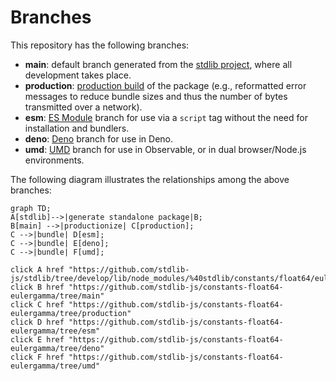 <!--

@license Apache-2.0

Copyright (c) 2022 The Stdlib Authors.

Licensed under the Apache License, Version 2.0 (the "License");
you may not use this file except in compliance with the License.
You may obtain a copy of the License at

    http://www.apache.org/licenses/LICENSE-2.0

Unless required by applicable law or agreed to in writing, software
distributed under the License is distributed on an "AS IS" BASIS,
WITHOUT WARRANTIES OR CONDITIONS OF ANY KIND, either express or implied.
See the License for the specific language governing permissions and
limitations under the License.

-->

# Branches

This repository has the following branches:

-   **main**: default branch generated from the [stdlib project][stdlib-url], where all development takes place.
-   **production**: [production build][production-url] of the package (e.g., reformatted error messages to reduce bundle sizes and thus the number of bytes transmitted over a network).
-   **esm**: [ES Module][esm-url] branch for use via a `script` tag without the need for installation and bundlers.
-   **deno**: [Deno][deno-url] branch for use in Deno.
-   **umd**: [UMD][umd-url] branch for use in Observable, or in dual browser/Node.js environments.

The following diagram illustrates the relationships among the above branches:

```mermaid
graph TD;
A[stdlib]-->|generate standalone package|B;
B[main] -->|productionize| C[production];
C -->|bundle| D[esm];
C -->|bundle| E[deno];
C -->|bundle| F[umd];

click A href "https://github.com/stdlib-js/stdlib/tree/develop/lib/node_modules/%40stdlib/constants/float64/eulergamma"
click B href "https://github.com/stdlib-js/constants-float64-eulergamma/tree/main"
click C href "https://github.com/stdlib-js/constants-float64-eulergamma/tree/production"
click D href "https://github.com/stdlib-js/constants-float64-eulergamma/tree/esm"
click E href "https://github.com/stdlib-js/constants-float64-eulergamma/tree/deno"
click F href "https://github.com/stdlib-js/constants-float64-eulergamma/tree/umd"
```

[stdlib-url]: https://github.com/stdlib-js/stdlib/tree/develop/lib/node_modules/%40stdlib/constants/float64/eulergamma
[production-url]: https://github.com/stdlib-js/constants-float64-eulergamma/tree/production
[deno-url]: https://github.com/stdlib-js/constants-float64-eulergamma/tree/deno
[umd-url]: https://github.com/stdlib-js/constants-float64-eulergamma/tree/umd
[esm-url]: https://github.com/stdlib-js/constants-float64-eulergamma/tree/esm